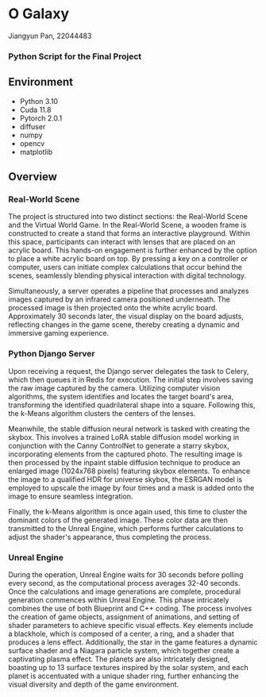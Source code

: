 # O Galaxy
Jiangyun Pan, 22044483
### Python Script for the Final Project
## Environment
- Python 3.10
- Cuda 11.8
- Pytorch 2.0.1
- diffuser
- numpy
- opencv
- matplotlib
## Overview

### Real-World Scene

The project is structured into two distinct sections: the Real-World Scene and the Virtual World Game. In the Real-World Scene, a wooden frame is constructed to create a stand that forms an interactive playground. Within this space, participants can interact with lenses that are placed on an acrylic board. This hands-on engagement is further enhanced by the option to place a white acrylic board on top. By pressing a key on a controller or computer, users can initiate complex calculations that occur behind the scenes, seamlessly blending physical interaction with digital technology.   

Simultaneously, a server operates a pipeline that processes and analyzes images captured by an infrared camera positioned underneath. The processed image is then projected onto the white acrylic board. Approximately 30 seconds later, the visual display on the board adjusts, reflecting changes in the game scene, thereby creating a dynamic and immersive gaming experience.

### Python Django Server

Upon receiving a request, the Django server delegates the task to Celery, which then queues it in Redis for execution. The initial step involves saving the raw image captured by the camera. Utilizing computer vision algorithms, the system identifies and locates the target board's area, transforming the identified quadrilateral shape into a square. Following this, the k-Means algorithm clusters the centers of the lenses.

Meanwhile, the stable diffusion neural network is tasked with creating the skybox. This involves a trained LoRA stable diffusion model working in conjunction with the Canny ControlNet to generate a starry skybox, incorporating elements from the captured photo. The resulting image is then processed by the inpaint stable diffusion technique to produce an enlarged image (1024x768 pixels) featuring skybox elements. To enhance the image to a qualified HDR for universe skybox, the ESRGAN model is employed to upscale the image by four times and a mask is added onto the image to ensure seamless integration.

Finally, the k-Means algorithm is once again used, this time to cluster the dominant colors of the generated image. These color data are then transmitted to the Unreal Engine, which performs further calculations to adjust the shader's appearance, thus completing the process.

### Unreal Engine

During the operation, Unreal Engine waits for 30 seconds before polling every second, as the computational process averages 32-40 seconds. 
Once the calculations and image generations are complete, procedural generation commences within Unreal Engine. This phase intricately combines the use of both Blueprint and C++ coding. 
The process involves the creation of game objects, assignment of animations, and setting of shader parameters to achieve specific visual effects. Key elements include a blackhole, which is composed of a center, a ring, and a shader that produces a lens effect. Additionally, the star in the game features a dynamic surface shader and a Niagara particle system, which together create a captivating plasma effect. The planets are also intricately designed, boasting up to 13 surface textures inspired by the solar system, and each planet is accentuated with a unique shader ring, further enhancing the visual diversity and depth of the game environment.